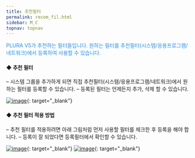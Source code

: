 ```yaml
---
title: 추천필터
permalink: recom_fil.html
sidebar: M_C
topnav: topnav
---
```


<font color='dodgerblue'> PLURA V5가 추천하는 필터들입니다.
원하는 필터를 추천필터(시스템/응용프로그램/네트워크)에서 등록하여 사용할 수 있습니다. </font>


#### ◆ 추천 필터
– 시스템 그룹을 추가하게 되면 직접 추천필터(시스템/응용프로그램/네트워크)에서 원하는 필터를 등록할 수 있습니다.
– 등록된 필터는 언제든지 추가, 삭제 할 수 있습니다.

[![image](/docs/images/Manual/common/filter2/recom/1.png)](/docs/images/Manual/common/filter2/recom/1.png){: target="_blank"}


#### ◆ 추천 필터 적용 방법
– 추천 필터를 적용하려면 아래 그림처럼 먼저 사용할 필터를 체크한 후 등록을 해야 합니다.
– 등록이 잘 되었다면 등록필터에서 확인할 수 있습니다.

[![image](/docs/images/Manual/common/filter2/recom/2.png)](/docs/images/Manual/common/filter2/recom/2.png){: target="_blank"}
[![image](/docs/images/Manual/common/filter2/recom/3.png)](/docs/images/Manual/common/filter2/recom/3.png){: target="_blank"}
